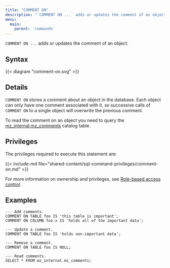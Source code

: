 ```yaml
---
title: "COMMENT ON"
description: "`COMMENT ON ...` adds or updates the comment of an object."
menu:
  main:
    parent: 'commands'
---
```


`COMMENT ON ...` adds or updates the comment of an object.

## Syntax

{{< diagram "comment-on.svg" >}}

## Details

`COMMENT ON` stores a comment about an object in the database. Each object can only have one
comment associated with it, so successive calls of `COMMENT ON` to a single object will overwrite
the previous comment.

To read the comment on an object you need to query the [mz_internal.mz_comments](/sql/system-catalog/mz_internal/#mz_comments)
catalog table.

## Privileges

The privileges required to execute this statement are:

{{< include-md file="shared-content/sql-command-privileges/comment-on.md" >}}

For more information on ownership and privileges, see [Role-based access
control](/security/access-control/).

## Examples

```mzsql
--- Add comments.
COMMENT ON TABLE foo IS 'this table is important';
COMMENT ON COLUMN foo.x IS 'holds all of the important data';

--- Update a comment.
COMMENT ON TABLE foo IS 'holds non-important data';

--- Remove a comment.
COMMENT ON TABLE foo IS NULL;

--- Read comments.
SELECT * FROM mz_internal.mz_comments;
```

